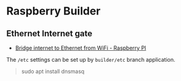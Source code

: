 # Raspberry Builder


## Ethernet Internet gate

- [Bridge internet to Ethernet from WiFi - Raspberry PI](https://www.elementzonline.com/blog/sharing-or-bridging-internet-to-ethernet-from-wifi-raspberry-pI)

The `/etc` settings can be set up by `builder/etc` branch application.

> sudo apt install dnsmasq


